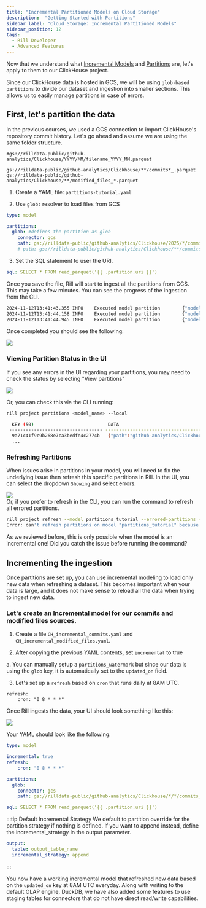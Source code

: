 ```yaml
---
title: "Incremental Partitioned Models on Cloud Storage"
description:  "Getting Started with Partitions"
sidebar_label: "Cloud Storage: Incremental Partitioned Models"
sidebar_position: 12
tags:
  - Rill Developer
  - Advanced Features
---
```


Now that we understand what [Incremental Models](/build/advanced-models/incremental-models) and [Partitions](/build/advanced-models/partitions) are, let's apply to them to our ClickHouse project.

Since our ClickHouse data is hosted in GCS, we will be using `glob-based partitions` to divide our dataset and ingestion into smaller sections. This allows us to easily manage partitions in case of errors.


## First, let's partition the data
In the previous courses, we used a GCS connection to import ClickHouse's repository commit history. Let's go ahead and assume we are using the same folder structure.

```
#gs://rilldata-public/github-analytics/Clickhouse/YYYY/MM/filename_YYYY_MM.parquet

gs://rilldata-public/github-analytics/Clickhouse/**/commits*_.parquet
gs://rilldata-public/github-analytics/Clickhouse/**/modified_files_*.parquet
```
1. Create a YAML file: `partitions-tutorial.yaml`

2. Use `glob:` resolver to load files from GCS
```yaml
type: model

partitions:
  glob: #defines the partition as glob
    connector: gcs 
    path: gs://rilldata-public/github-analytics/Clickhouse/2025/*/commits_*.parquet
    # path: gs://rilldata-public/github-analytics/Clickhouse/**/commits_*.parquet # can use wildcard here if unsure of the full path

```
3. Set the SQL statement to user the URI.
```yaml
sql: SELECT * FROM read_parquet('{{ .partition.uri }}')
```

Once you save the file, Rill will start to ingest all the partitions from GCS. This may take a few minutes. You can see the progress of the ingestion from the CLI.

```bash
2024-11-12T13:41:43.355 INFO    Executed model partition        {"model": "partitions_tutorial", "key": "3c4cdfc819f8a64ecaeecbc9ae9702af", "data": {"path":"github-analytics/Clickhouse/2024/01/commits_2024_01.parquet","uri":"gs://rilldata-public/github-analytics/Clickhouse/2024/01/commits_2024_01.parquet"}, "elapsed": "903.89675ms"}
2024-11-12T13:41:44.158 INFO    Executed model partition        {"model": "partitions_tutorial", "key": "ecd933fe9b5089f940e592d500b168a0", "data": {"path":"github-analytics/Clickhouse/2024/02/commits_2024_02.parquet","uri":"gs://rilldata-public/github-analytics/Clickhouse/2024/02/commits_2024_02.parquet"}, "elapsed": "802.034542ms"}
2024-11-12T13:41:44.945 INFO    Executed model partition        {"model": "partitions_tutorial", "key": "0a5023cdd0a340aa95f387bb20c1a942", "data": {"path":"github-analytics/Clickhouse/2024/03/commits_2024_03.parquet","uri":"gs://rilldata-public/github-analytics/Clickhouse/2024/03/commits_2024_03.parquet"}, "elapsed": "786.159292ms"}
```


Once completed you should see the following:

<img src = '/img/tutorials/advanced-models/ch-incremental.png' class='rounded-gif' />
<br />


### Viewing Partition Status in the UI

If you see any errors in the UI regarding your partitions, you may need to check the status by selecting "View partitions"

<img src = '/img/tutorials/advanced-models/partitions-refresh-ui.png' class='rounded-gif' />
<br />

Or, you can check this via the CLI running:
```bash
rill project partitions <model_name> --local

  KEY (50)                           DATA                                                                                                                                                              EXECUTED ON            ELAPSED   ERROR  
 ---------------------------------- ----------------------------------------------------------------------------------------------------------------------------------------------------------------- ---------------------- --------- ------- 
  9a71c41f9c9b268e7ca3bedfe4c2774b   {"path":"github-analytics/Clickhouse/2014/01/commits_2014_01.parquet","uri":"gs://rilldata-public/github-analytics/Clickhouse/2014/01/commits_2014_01.parquet"}   2024-11-12T20:40:55Z   667ms    
  ...
```

### Refreshing Partitions 

When issues arise in partitions in your model, you will need to fix the underlying issue then refresh this specific partitions in Rill. In the UI, you can select the dropdown `Showing` and select errors.

<img src = '/img/tutorials/advanced-models/errored-partitions.png' class='rounded-gif' />
<br />
Or, if you prefer to refresh in the CLI, you can run the command to refresh all errored partitions.

```bash
rill project refresh --model partitions_tutorial --errored-partitions --project my-rill-tutorial --local
Error: can't refresh partitions on model "partitions_tutorial" because it is not incremental

```

As we reviewed before, this is only possible when the model is an incremental one! Did you catch the issue before running the command? 

## Incrementing the ingestion
Once partitions are set up, you can use incremental modeling to load only new data when refreshing a dataset. This becomes important when your data is large, and it does not make sense to reload all the data when trying to ingest new data.

### Let's create an Incremental model for our commits and modified files sources.

1. Create a file `CH_incremental_commits.yaml` and `CH_incremental_modified_files.yaml`.

2. After copying the previous YAML contents, set `incremental` to true 

  a. You can manually setup a `partitions_watermark` but since our data is using the `glob` key, it is automatically set to the `updated_on` field. 

3. Let's set up a `refresh` based on `cron` that runs daily at 8AM UTC.
```
refresh:
    cron: "0 8 * * *"
```

Once Rill ingests the data, your UI should look something like this: 

<img src = '/img/tutorials/advanced-models/incremental.png' class='rounded-gif' />
<br />

Your YAML should look like the following:

```yaml
type: model

incremental: true
refresh:
    cron: "0 8 * * *"

partitions:
  glob:
    connector: gcs
    path: gs://rilldata-public/github-analytics/Clickhouse/*/*/commits_*.parquet #modified_filies_*.parquet

sql: SELECT * FROM read_parquet('{{ .partition.uri }}')
```

:::tip Default Incremental Strategy 
We default to partition override for the partition strategy if nothing is defined. If you want to append instead, define the incremental_strategy in the output parameter.

```yaml
output:
  table: output_table_name
  incremental_strategy: append
```
:::

You now have a working incremental model that refreshed new data based on the `updated_on` key at 8AM UTC everyday. Along with writing to the default OLAP engine, DuckDB, we have also added some features to use staging tables for connectors that do not have direct read/write capabilities.


